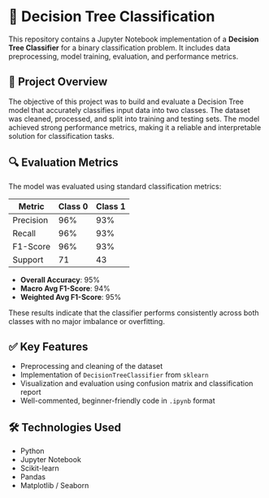 
# 🌳 Decision Tree Classification

This repository contains a Jupyter Notebook implementation of a **Decision Tree Classifier** for a binary classification problem. It includes data preprocessing, model training, evaluation, and performance metrics.

## 📌 Project Overview

The objective of this project was to build and evaluate a Decision Tree model that accurately classifies input data into two classes. The dataset was cleaned, processed, and split into training and testing sets. The model achieved strong performance metrics, making it a reliable and interpretable solution for classification tasks.

## 🔍 Evaluation Metrics

The model was evaluated using standard classification metrics:

| Metric        | Class 0 | Class 1 |
|---------------|---------|---------|
| Precision     | 96%     | 93%     |
| Recall        | 96%     | 93%     |
| F1-Score      | 96%     | 93%     |
| Support       | 71      | 43      |

- **Overall Accuracy**: 95%  
- **Macro Avg F1-Score**: 94%  
- **Weighted Avg F1-Score**: 95%

These results indicate that the classifier performs consistently across both classes with no major imbalance or overfitting.

## ✅ Key Features

- Preprocessing and cleaning of the dataset  
- Implementation of `DecisionTreeClassifier` from `sklearn`  
- Visualization and evaluation using confusion matrix and classification report  
- Well-commented, beginner-friendly code in `.ipynb` format

## 🛠️ Technologies Used

- Python  
- Jupyter Notebook  
- Scikit-learn  
- Pandas  
- Matplotlib / Seaborn
